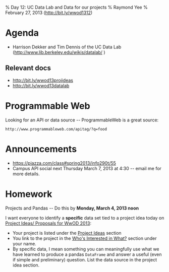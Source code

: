 % Day 12:  UC Data Lab and Data for our projects
% Raymond Yee 
% February 27, 2013 (<http://bit.ly/wwod1312>)

# Agenda

* Harrison Dekker and Tim Dennis of the UC Data Lab (http://www.lib.berkeley.edu/wikis/datalab/ )

## Relevant docs

*  <http://bit.ly/wwod13projideas>
*  <http://bit.ly/wwod13datalab>


# Programmable Web

Looking for an API or data source -- ProgrammableWeb is a great source:

    http://www.programmableweb.com/apitag/?q=food


# Announcements

* <https://piazza.com/class#spring2013/info290t/55>
* Campus API social next Thursday March 7, 2013 at 4:30 -- email me for more details.


# Homework

 Projects and Pandas -- Do this by **Monday, March 4, 2013 noon**

I want everyone to identify a **specific** data set tied to a project idea today on [Project Ideas/ Proposals for WwOD 2013](http://bit.ly/wwod13projideas):

* Your project is listed under the [Project Ideas](https://docs.google.com/a/berkeley.edu/document/d/1ZMZcai8k5YA-_re_ZWhdQFwTk0xmTbQP0UIaDlb72lE/edit#heading=h.ambnowk87ix) section
* You link to the project in the [Who's Interested in What?](https://docs.google.com/a/berkeley.edu/document/d/1ZMZcai8k5YA-_re_ZWhdQFwTk0xmTbQP0UIaDlb72lE/edit#heading=h.vdzddpatp9vq) section under your name.
* By specific data, I mean something you can
meaningfully use what we have learned to produce a pandas `DataFrame` and answer a useful (even if simple and preliminary) question. List the
data source in the project idea section.
